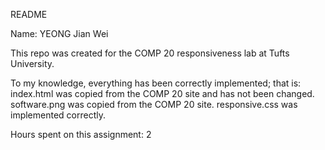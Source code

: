 README

Name: YEONG Jian Wei

This repo was created for the COMP 20 responsiveness lab at Tufts University.

To my knowledge, everything has been correctly implemented; that is:
index.html was copied from the COMP 20 site and has not been changed.
software.png was copied from the COMP 20 site.
responsive.css was implemented correctly.

Hours spent on this assignment: 2
